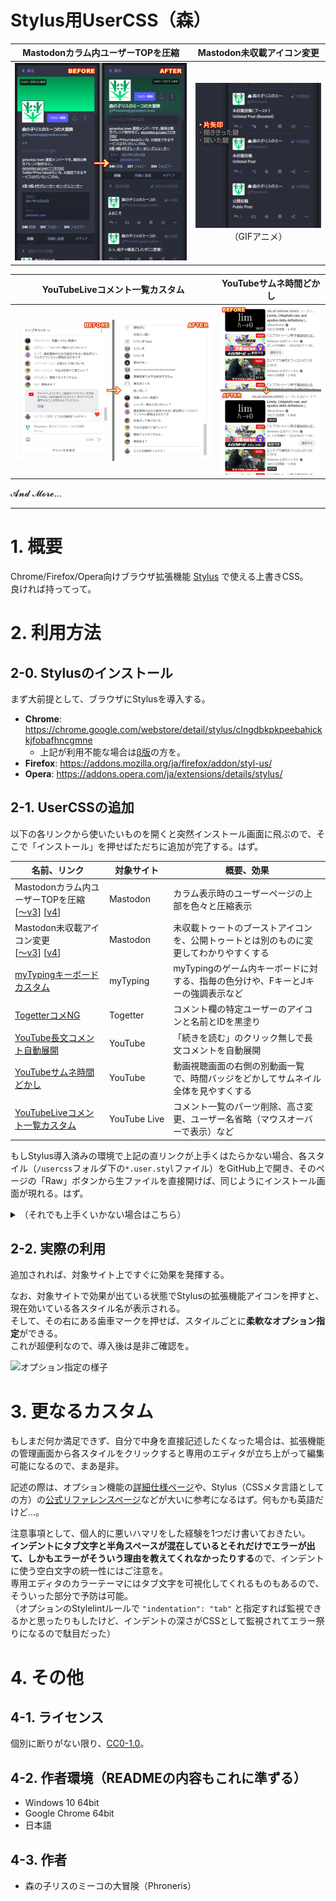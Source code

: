 Stylus用UserCSS（森）
====

| Mastodonカラム内ユーザーTOPを圧縮 | Mastodon未収載アイコン変更 |
|:---------------------------------:|:--------------------------:|
| <img src="readme-image/sample_Mstdn4-CmprsUsTp.png" alt="『Mastodonカラム内ユーザーTOPを圧縮（v4）』v1.0.0のスクリーンショット" title="Mastodonカラム内ユーザーTOPを圧縮（v4）- v1.0.0"> | <img src="readme-image/sample_Mstdn4-UnlstdIcn.gif" alt="『Mastodon未収載アイコン変更（v4）』v1.0.0のGIFアニメ" title="Mastodon未収載アイコン変更（v4）- v1.0.0"><br>（GIFアニメ） |

| YouTubeLiveコメント一覧カスタム | YouTubeサムネ時間どかし |
|:-------------------------------:|:-----------------------:|
| <img src="readme-image/sample_YTbLv-CmntLst.png" alt="『YouTubeLiveコメント一覧カスタム』v1.1.0のスクリーンショット" title="YouTubeLiveコメント一覧カスタム（v1.1.0）"> | <img src="readme-image/sample_YTb-ThmbTm.png" alt="『YouTubeサムネ時間どかし』v1.0.0のスクリーンショット" title="YouTubeサムネ時間どかし（v1.0.0）"> |

𝓐𝓷𝓭 𝓜𝓸𝓻𝓮...

----


# 1. 概要

Chrome/Firefox/Opera向けブラウザ拡張機能 [Stylus](https://add0n.com/stylus.html) で使える上書きCSS。  
良ければ持ってって。


# 2. 利用方法

## 2-0. Stylusのインストール

まず大前提として、ブラウザにStylusを導入する。

- **Chrome**: https://chrome.google.com/webstore/detail/stylus/clngdbkpkpeebahjckkjfobafhncgmne
  - 上記が利用不能な場合は[β版](https://chrome.google.com/webstore/detail/stylus-beta/apmmpaebfobifelkijhaljbmpcgbjbdo)の方を。
- **Firefox**: https://addons.mozilla.org/ja/firefox/addon/styl-us/
- **Opera**: https://addons.opera.com/ja/extensions/details/stylus/

## 2-1. UserCSSの追加

以下の各リンクから使いたいものを開くと突然インストール画面に飛ぶので、そこで「インストール」を押せばただちに追加が完了する。はず。

| 名前、リンク                                         | 対象サイト | 概要、効果 |
|------------------------------------------------------|------------|------------|
| Mastodonカラム内ユーザーTOPを圧縮<br>[[～v3][Mstdn-CmprsUsTp]] [[v4][Mstdn4-CmprsUsTp]] | Mastodon | カラム表示時のユーザーページの上部を色々と圧縮表示
| Mastodon未収載アイコン変更<br>[[～v3][Mstdn-UnlstdIcn]] [[v4][Mstdn4-UnlstdIcn]] | Mastodon | 未収載トゥートのブーストアイコンを、公開トゥートとは別のものに変更してわかりやすくする
| [myTypingキーボードカスタム][MyTypg-Kbd]             | myTyping   | myTypingのゲーム内キーボードに対する、指毎の色分けや、FキーとJキーの強調表示など
| [TogetterコメNG][Tgttr-CmntNG]                       | Togetter   | コメント欄の特定ユーザーのアイコンと名前とIDを黒塗り
| [YouTube長文コメント自動展開][YTb-ExpdLngTxt]        | YouTube    | 「続きを読む」のクリック無しで長文コメントを自動展開
| [YouTubeサムネ時間どかし][YTb-ThmbTm]                | YouTube    | 動画視聴画面の右側の別動画一覧で、時間バッジをどかしてサムネイル全体を見やすくする
| [YouTubeLiveコメント一覧カスタム][YTbLv-CmntLst]     | YouTube&nbsp;Live | コメント一覧のパーツ削除、高さ変更、ユーザー名省略（マウスオーバーで表示）など

[Mstdn-CmprsUsTp]: usercss/mastodon_compress-usertop.user.styl?raw=true
[Mstdn4-CmprsUsTp]: usercss/mastodon4_compress-usertop.user.styl?raw=true
[Mstdn-UnlstdIcn]: usercss/mastodon_unlisted-icon.user.styl?raw=true
[Mstdn4-UnlstdIcn]: usercss/mastodon4_unlisted-icon.user.styl?raw=true
[MyTypg-Kbd]: usercss/mytyping_keyboard.user.styl?raw=true
[Tgttr-CmntNG]: usercss/togetter_comment-ng.user.styl?raw=true
[YTb-ExpdLngTxt]: usercss/youtube_expand-long-text.user.styl?raw=true
[YTb-ThmbTm]: usercss/youtube_thumbnail-time.user.styl?raw=true
[YTbLv-CmntLst]: usercss/youtubelive_comment-list.user.styl?raw=true

もしStylus導入済みの環境で上記の直リンクが上手くはたらかない場合、各スタイル（`/usercss`フォルダ下の`*.user.styl`ファイル）をGitHub上で開き、そのページの「Raw」ボタンから生ファイルを直接開けば、同じようにインストール画面が現れる。はず。

<details>
<summary>（それでも上手くいかない場合はこちら）</summary>

### 2-1-1. Web上からコピペで手動追加する方法

上記の方法が上手くいかない場合、以下の手順でどうぞ。

1. お目当てのファイルをGitHub上で開いて、中身のコードを全てコピーする。
2. Stylusの管理ページで、**「UserCSSとして」にチェックを入れてから**「新スタイルを作成」を押す。
3. 新スタイルの編集画面が表示され、そこに色々とテンプレート用のコードが書かれているが、それらを全て削除して先ほどコピーしたコードを貼り付ける。
4. 保存する。

### 2-1-2. ローカルに保存して手動追加する方法

Web上からの方法すら上手くいかない場合、以下の手順でどうぞ。

1. お目当てのファイルやこのリポジトリ全体をローカルに保存する。
2. Stylusの管理ページで、バックアップ関連のメニューから「スタイルをインポート」を選択する。
3. お目当てのファイルを開く。なお、全ての拡張子のファイルを表示していないとファイルが見つからないかもしれない。
4. インストール画面に飛ぶので、そこで「インストール」を押す。

</details>


## 2-2. 実際の利用

追加されれば、対象サイト上ですぐに効果を発揮する。

なお、対象サイトで効果が出ている状態でStylusの拡張機能アイコンを押すと、現在効いている各スタイル名が表示される。  
そして、その右にある歯車マークを押せば、スタイルごとに**柔軟なオプション指定**ができる。  
これが超便利なので、導入後は是非ご確認を。

![オプション指定の様子](readme-image/option_Mstdn-UnlstdIcn.png)


# 3. 更なるカスタム

もしまだ何か満足できず、自分で中身を直接記述したくなった場合は、拡張機能の管理画面から各スタイルをクリックすると専用のエディタが立ち上がって編集可能になるので、まあ是非。

記述の際は、オプション機能の[詳細仕様ページ](https://github.com/openstyles/stylus/wiki/UserCSS)や、Stylus（CSSメタ言語としての方）の[公式リファレンスページ](http://stylus-lang.com/)などが大いに参考になるはず。何もかも英語だけど…。

注意事項として、個人的に悪いハマリをした経験を1つだけ書いておきたい。  
**インデントにタブ文字と半角スペースが混在しているとそれだけでエラーが出て、しかもエラーがそういう理由を教えてくれなかったりする**ので、インデントに使う空白文字の統一性にはご注意を。  
専用エディタのカラーテーマにはタブ文字を可視化してくれるものもあるので、そういった部分で予防は可能。  
（オプションのStylelintルールで `"indentation": "tab"` と指定すれば監視できるかと思ったりもしたけど、インデントの深さがCSSとして監視されてエラー祭りになるので駄目だった）


# 4. その他

## 4-1. ライセンス

個別に断りがない限り、[CC0-1.0](http://creativecommons.org/publicdomain/zero/1.0/deed.ja)。

## 4-2. 作者環境（READMEの内容もこれに準ずる）

- Windows 10 64bit
- Google Chrome 64bit
- 日本語

## 4-3. 作者

- 森の子リスのミーコの大冒険（Phroneris）
